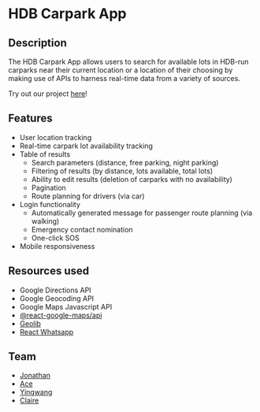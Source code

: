 # HDB Carpark App

## Description

The HDB Carpark App allows users to search for available lots in HDB-run carparks near their current location or a location of their choosing by making use of APIs to harness real-time data from a variety of sources. 

Try out our project [here](https://transcendent-paletas-3b5092.netlify.app/ "link to deployed site")!

## Features 
* User location tracking
* Real-time carpark lot availability tracking 
* Table of results
    * Search parameters (distance, free parking, night parking)
    * Filtering of results (by distance, lots available, total lots)
    * Ability to edit results (deletion of carparks with no availability)
    * Pagination
    * Route planning for drivers (via car)
* Login functionality 
    * Automatically generated message for passenger route planning (via walking)
    * Emergency contact nomination 
    * One-click SOS
* Mobile responsiveness

## Resources used
* Google Directions API
* Google Geocoding API
* Google Maps Javascript API
* [@react-google-maps/api](https://github.com/JustFly1984/react-google-maps-api/tree/master/packages/react-google-maps-api "react google maps api")
* [Geolib](https://github.com/manuelbieh/geolib#readme "geolib")
* [React Whatsapp](https://github.com/andrelmlins/react-whatsapp "react whatsapp")

## Team
* [Jonathan](https://github.com/goodwill80 "jonathan's github")
* [Ace](https://github.com/acetay "ace's github")
* [Yingwang](https://github.com/shiywsg "yingwang's github")
* [Claire](https://github.com/clairetkw "claire's github")